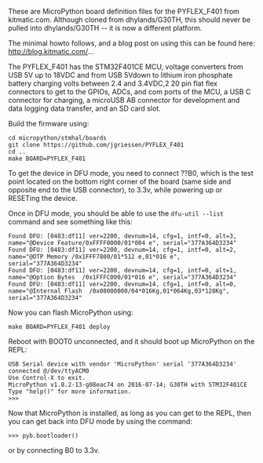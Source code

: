 These are MicroPython board definition files for the PYFLEX_F401 from kitmatic.com.  Although cloned from dhylands/G30TH,
this should never be pulled into dhylands/G30TH -- it is now a different platform.

The minimal howto follows, and a blog post on using this can be found here:
http://blog.kitmatic.com/...

The PYFLEX_F401 has the STM32F401CE MCU, voltage converters from USB 5V up to 18VDC and from USB 5Vdown to lithium iron phosphate battery charging volts between 2.4 and 3.4VDC,2 20 pin flat flex connectors to get to the GPIOs, ADCs, and com ports of the MCU, a USB C connector for charging, a microUSB AB connector for development and data logging data transfer, and an SD card slot. 

Build the firmware using:
```
cd micropython/stmhal/boards
git clone https://github.com/jgriessen/PYFLEX_F401
cd ..
make BOARD=PYFLEX_F401
```

To get the device in DFU mode, you need to connect ??B0, which is the test
point located on the bottom right corner of the board (same side and opposite end
to the USB connector), to 3.3v, while powering up or RESETing the device.

Once in DFU mode, you should be able to use the ```dfu-util --list``` command and see
something like this:
```
Found DFU: [0483:df11] ver=2200, devnum=14, cfg=1, intf=0, alt=3, name="@Device Feature/0xFFFF0000/01*004 e", serial="377A364D3234"
Found DFU: [0483:df11] ver=2200, devnum=14, cfg=1, intf=0, alt=2, name="@OTP Memory /0x1FFF7800/01*512 e,01*016 e", serial="377A364D3234"
Found DFU: [0483:df11] ver=2200, devnum=14, cfg=1, intf=0, alt=1, name="@Option Bytes  /0x1FFFC000/01*016 e", serial="377A364D3234"
Found DFU: [0483:df11] ver=2200, devnum=14, cfg=1, intf=0, alt=0, name="@Internal Flash  /0x08000000/04*016Kg,01*064Kg,03*128Kg", serial="377A364D3234"
```

Now you can flash MicroPython using:
```
make BOARD=PYFLEX_F401 deploy
```

Reboot with BOOT0 unconnected, and it should boot up MicroPython on the REPL:
```
USB Serial device with vendor 'MicroPython' serial '377A364D3234' connected @/dev/ttyACM0
Use Control-X to exit.
MicroPython v1.8.2-13-g08eac74 on 2016-07-14; G30TH with STM32F401CE
Type "help()" for more information.
>>> 
```

Now that MicroPython is installed, as long as you can get to the REPL, then you
can get back into DFU mode by using the command:
```
>>> pyb.bootloader()
```
or by connecting B0 to 3.3v.


